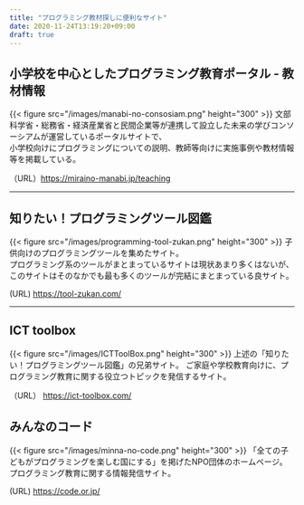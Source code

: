 ```yaml
---
title: "プログラミング教材探しに便利なサイト"
date: 2020-11-24T13:19:20+09:00
draft: true
---
```


## 小学校を中心としたプログラミング教育ポータル - 教材情報
{{< figure src="/images/manabi-no-consosiam.png" height="300" >}}
文部科学省・総務省・経済産業省と民間企業等が連携して設立した未来の学びコンソーシアムが運営しているポータルサイトで、  
小学校向けにプログラミングについての説明、教師等向けに実施事例や教材情報等を掲載している。

（URL）https://miraino-manabi.jp/teaching

- - -
## 知りたい！プログラミングツール図鑑
{{< figure src="/images/programming-tool-zukan.png" height="300" >}}
子供向けのプログラミングツールを集めたサイト。  
プログラミング系のツールがまとまっているサイトは現状あまり多くはないが、  
このサイトはそのなかでも最も多くのツールが完結にまとまっている良サイト。  

(URL) https://tool-zukan.com/

- - -
## ICT toolbox
{{< figure src="/images/ICTToolBox.png" height="300" >}}
 上述の「知りたい！プログラミングツール図鑑」の兄弟サイト。
 ご家庭や学校教育向けに、プログラミング教育に関する役立つトピックを発信するサイト。

（URL） https://ict-toolbox.com/

## みんなのコード
{{< figure src="/images/minna-no-code.png" height="300" >}}
「全ての子どもがプログラミングを楽しむ国にする」を掲げたNPO団体のホームページ。
プログラミング教育に関する情報発信サイト。

(URL) https://code.or.jp/